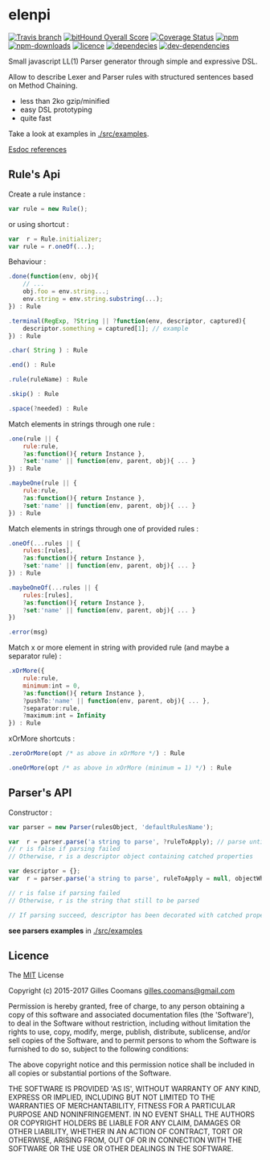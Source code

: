 # elenpi

[![Travis branch](https://img.shields.io/travis/nomocas/elenpi/master.svg)](https://travis-ci.org/nomocas/elenpi)
[![bitHound Overall Score](https://www.bithound.io/github/nomocas/elenpi/badges/score.svg)](https://www.bithound.io/github/nomocas/elenpi)
[![Coverage Status](https://coveralls.io/repos/github/nomocas/elenpi/badge.svg?branch=master)](https://coveralls.io/github/nomocas/elenpi?branch=master)
[![npm](https://img.shields.io/npm/v/elenpi.svg)]()
[![npm-downloads](https://img.shields.io/npm/dm/elenpi.svg)]()
[![licence](https://img.shields.io/npm/l/elenpi.svg)]()
[![dependecies](https://img.shields.io/david/nomocas/elenpi.svg)]()
[![dev-dependencies](https://img.shields.io/david/dev/nomocas/elenpi.svg)]()

Small javascript LL(1) Parser generator through simple and expressive DSL.

Allow to describe Lexer and Parser rules with structured sentences based on Method Chaining.

- less than 2ko gzip/minified
- easy DSL prototyping
- quite fast

Take a look at examples in [./src/examples](https://github.com/nomocas/elenpi/tree/master/src/examples).

[Esdoc references](https://doc.esdoc.org/github.com/nomocas/elenpi/)

## Rule's Api

Create a rule instance : 

```javascript
var rule = new Rule();
```

or using shortcut :

```javascript
var  r = Rule.initializer;
var rule = r.oneOf(...);
```

Behaviour : 

```javascript
.done(function(env, obj){
	// ...
	obj.foo = env.string...;
	env.string = env.string.substring(...);
}) : Rule
```

```javascript
.terminal(RegExp, ?String || ?function(env, descriptor, captured){
	descriptor.something = captured[1]; // example
}) : Rule
```

```javascript
.char( String ) : Rule
```

```javascript
.end() : Rule
```

```javascript
.rule(ruleName) : Rule
```

```javascript
.skip() : Rule
```

```javascript
.space(?needed) : Rule
```

Match elements in strings through one rule :

```javascript
.one(rule || { 
	rule:rule, 
	?as:function(){ return Instance }, 
	?set:'name' || function(env, parent, obj){ ... } 
}) : Rule
```

```javascript
.maybeOne(rule || { 
	rule:rule, 
	?as:function(){ return Instance }, 
	?set:'name' || function(env, parent, obj){ ... } 
}) : Rule
```

Match elements in strings through one of provided rules :

```javascript
.oneOf(...rules || { 
	rules:[rules], 
	?as:function(){ return Instance }, 
	?set:'name' || function(env, parent, obj){ ... } 
}) : Rule
```

```javascript
.maybeOneOf(...rules || {
	rules:[rules], 
	?as:function(){ return Instance }, 
	?set:'name' || function(env, parent, obj){ ... } 
})
```

```javascript
.error(msg)
```

Match x or more element in string with provided rule (and maybe a separator rule) :

```javascript
.xOrMore({ 
	rule:rule,
	minimum:int = 0,
	?as:function(){ return Instance }, 
	?pushTo:'name' || function(env, parent, obj){ ... },
	?separator:rule,
	?maximum:int = Infinity
}) : Rule
```

xOrMore shortcuts : 

```javascript
.zeroOrMore(opt /* as above in xOrMore */) : Rule
```

```javascript
.oneOrMore(opt /* as above in xOrMore (minimum = 1) */) : Rule
```


## Parser's API

Constructor :
```javascript
var parser = new Parser(rulesObject, 'defaultRulesName');
```


```javascript
var  r = parser.parse('a string to parse', ?ruleToApply); // parse until the end of string
// r is false if parsing failed
// Otherwise, r is a descriptor object containing catched properties
```


```javascript
var descriptor = {};
var  r = parser.parse('a string to parse', ruleToApply = null, objectWhereStoreTokens = null);

// r is false if parsing failed
// Otherwise, r is the string that still to be parsed

// If parsing succeed, descriptor has been decorated with catched properties
```

__see parsers examples__ in [./src/examples](https://github.com/nomocas/elenpi/tree/master/src/examples)

## Licence

The [MIT](http://opensource.org/licenses/MIT) License

Copyright (c) 2015-2017 Gilles Coomans <gilles.coomans@gmail.com>

Permission is hereby granted, free of charge, to any person obtaining a copy of this software and associated documentation files (the 'Software'), to deal in the Software without restriction, including without limitation the rights to use, copy, modify, merge, publish, distribute, sublicense, and/or sell copies of the Software, and to permit persons to whom the Software is furnished to do so, subject to the following conditions:

The above copyright notice and this permission notice shall be included in all copies or substantial portions of the Software.

THE SOFTWARE IS PROVIDED 'AS IS', WITHOUT WARRANTY OF ANY KIND, EXPRESS OR IMPLIED, INCLUDING BUT NOT LIMITED TO THE WARRANTIES OF MERCHANTABILITY, FITNESS FOR A PARTICULAR PURPOSE AND NONINFRINGEMENT. IN NO EVENT SHALL THE AUTHORS OR COPYRIGHT HOLDERS BE LIABLE FOR ANY CLAIM, DAMAGES OR OTHER LIABILITY, WHETHER IN AN ACTION OF CONTRACT, TORT OR OTHERWISE, ARISING FROM, OUT OF OR IN CONNECTION WITH THE SOFTWARE OR THE USE OR OTHER DEALINGS IN THE SOFTWARE.

